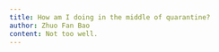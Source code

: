 ```yaml
---
title: How am I doing in the middle of quarantine?
author: Zhuo Fan Bao
content: Not too well.
---
```

